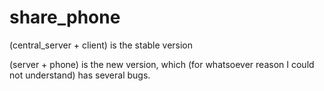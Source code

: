 # share_phone

(central_server + client) is the stable version

(server + phone) is the new version, which (for whatsoever reason I could not understand) has several bugs.
